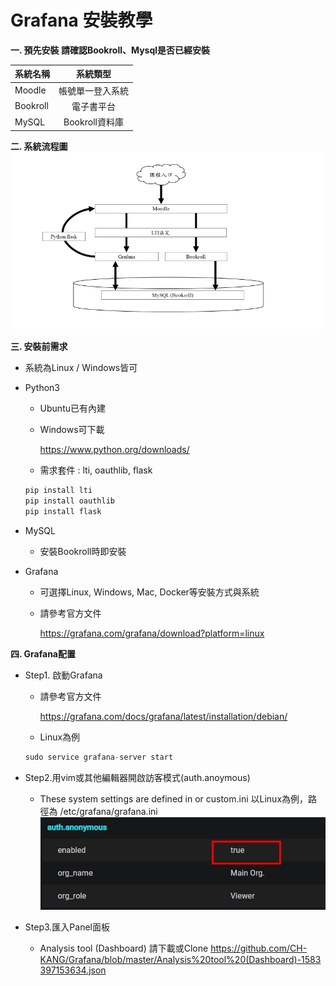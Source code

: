 # Grafana 安裝教學
**一. 預先安裝
請確認Bookroll、Mysql是否已經安裝**

系統名稱       | 系統類型           | 
--------------|:-----------------:|
Moodle        | 帳號單一登入系統   |  
Bookroll      | 電子書平台        |  
MySQL         | Bookroll資料庫    | 


**二. 系統流程圖**
![image](https://github.com/CH-KANG/Grafana/blob/master/Pic/flow_chart.png)


**三. 安裝前需求**
* 系統為Linux / Windows皆可

* Python3
  * Ubuntu已有內建
  * Windows可下載  
  
    https://www.python.org/downloads/
  * 需求套件 : lti, oauthlib, flask
   ```python
   pip install lti
   pip install oauthlib
   pip install flask
   ```
* MySQL   
  * 安裝Bookroll時即安裝
  
* Grafana
  * 可選擇Linux, Windows, Mac, Docker等安裝方式與系統
  * 請參考官方文件  
  
    https://grafana.com/grafana/download?platform=linux
    

**四. Grafana配置**
* Step1. 啟動Grafana
  * 請參考官方文件  
  
    https://grafana.com/docs/grafana/latest/installation/debian/
  * Linux為例
   ```python
   sudo service grafana-server start
   ```
* Step2.用vim或其他編輯器開啟訪客模式(auth.anoymous)
  * These system settings are defined in or custom.ini
    以Linux為例，路徑為 /etc/grafana/grafana.ini
    ![image](https://github.com/CH-KANG/Grafana/blob/master/Pic/auth.anony.png)
    
* Step3.匯入Panel面板
  * Analysis tool (Dashboard) 
    請下載或Clone
    https://github.com/CH-KANG/Grafana/blob/master/Analysis%20tool%20(Dashboard)-1583397153634.json
